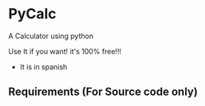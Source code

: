 # PyCalc
A Calculator using python

Use It if you want! it's 100% free!!!

* It is in spanish

## Requirements (For Source code only)
